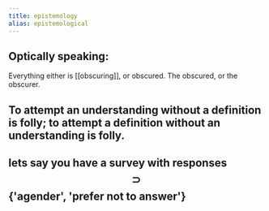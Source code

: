 ```yaml
---
title: epistemology
alias: epistemological
---
```


## Optically speaking:
Everything either is [[obscuring]], or obscured. The obscured, or the obscurer.
## To attempt an understanding without a definition is folly; to attempt a definition without an understanding is folly.
## lets say you have a survey with responses $$\supset$$ {'agender', 'prefer not to answer'}
###
